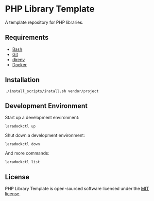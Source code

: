 # PHP Library Template
A template repository for PHP libraries.

## Requirements
* [Bash](https://www.gnu.org/software/bash/)
* [Git](https://git-scm.com/)
* [direnv](https://direnv.net/)
* [Docker](https://www.docker.com/)

## Installation
```console
./install_scripts/install.sh vendor/project
```

## Development Environment
Start up a development environment:
```console
laradockctl up
```

Shut down a development environment:
```console
laradockctl down
```

And more commands:
```console
laradockctl list
```

## License
PHP Library Template is open-sourced software licensed under the [MIT license](http://opensource.org/licenses/MIT).
